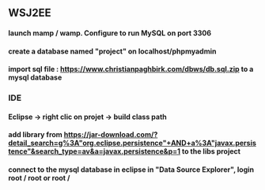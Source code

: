 ## WSJ2EE

#### launch mamp / wamp. Configure to run MySQL on port 3306 
#### create a database named "project" on localhost/phpmyadmin 
#### import sql file : https://www.christianpaghbirk.com/dbws/db.sql.zip to a mysql database

### IDE
#### Eclipse -> right clic on projet -> build class path
#### add library from https://jar-download.com/?detail_search=g%3A"org.eclipse.persistence"+AND+a%3A"javax.persistence"&search_type=av&a=javax.persistence&p=1 to the libs project
#### connect to the mysql database in eclipse in "Data Source Explorer", login root / root or root / 
